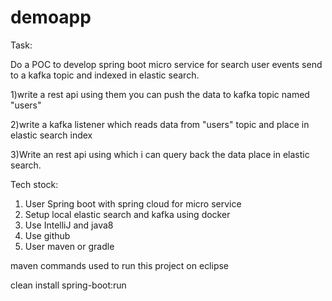 # demoapp

Task:

Do a POC to develop spring boot micro service for search user events send to a kafka topic and indexed in elastic search.


1)write a rest api using them you can push the data to kafka topic named "users"

2)write a kafka listener which reads data from "users" topic and place in elastic search index

3)Write an rest api using which i can query back the  data place in elastic search.

Tech stock:
1) User Spring boot with spring cloud for micro service
2) Setup local elastic search and kafka  using docker
3) Use  IntelliJ and java8
4) Use github
5) User maven or gradle



maven commands used to run this project on eclipse

clean install spring-boot:run
